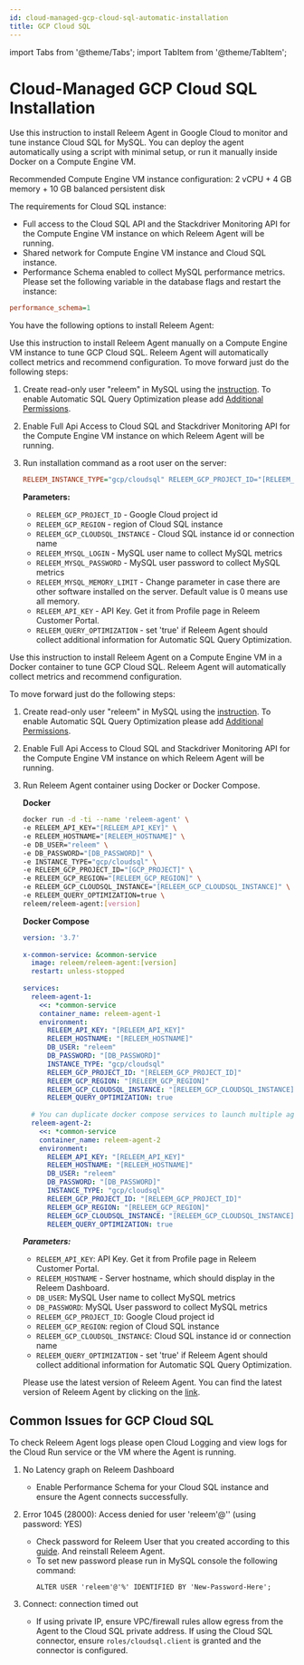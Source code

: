 ```yaml
---
id: cloud-managed-gcp-cloud-sql-automatic-installation
title: GCP Cloud SQL
---
```

import Tabs from '@theme/Tabs';
import TabItem from '@theme/TabItem';

# Cloud-Managed GCP Cloud SQL Installation

Use this instruction to install Releem Agent in Google Cloud to monitor and tune instance Cloud SQL for MySQL. You can deploy the agent automatically using a script with minimal setup, or run it manually inside Docker on a Compute Engine VM.

Recommended Compute Engine VM instance configuration: 2 vCPU + 4 GB memory + 10 GB balanced persistent disk

The requirements for Cloud SQL instance:
- Full access to the Cloud SQL API and the Stackdriver Monitoring API for the Compute Engine VM instance on which Releem Agent will be running.
- Shared network for Compute Engine VM instance and Cloud SQL instance.
- Performance Schema enabled to collect MySQL performance metrics. Please set the following variable in the database flags and restart the instance:
```ini
performance_schema=1
```

You have the following options to install Releem Agent:

<Tabs>
  <TabItem value="gce" label="Compute Engine">

   Use this instruction to install Releem Agent manually on a Compute Engine VM instance to tune GCP Cloud SQL. Releem Agent will automatically collect metrics and recommend configuration.
   To move forward just do the following steps:
   1. Create read-only user "releem" in MySQL using the [instruction](/releem-agent/mysql-permissions). To enable Automatic SQL Query Optimization please add [Additional Permissions](/releem-agent/mysql-permissions#additional-database-permissions-required).

   2. Enable Full Api Access to Cloud SQL and Stackdriver Monitoring API for the Compute Engine VM instance on which Releem Agent will be running.

   3. Run installation command as a root user on the server:
      ```ini
      RELEEM_INSTANCE_TYPE="gcp/cloudsql" RELEEM_GCP_PROJECT_ID="[RELEEM_GCP_PROJECT_ID]" RELEEM_GCP_REGION="[RELEEM_GCP_REGION]" RELEEM_GCP_CLOUDSQL_INSTANCE="[RELEEM_GCP_CLOUDSQL_INSTANCE]" RELEEM_MYSQL_PASSWORD='[Password]' RELEEM_MYSQL_LOGIN='releem' RELEEM_MYSQL_MEMORY_LIMIT=0 RELEEM_API_KEY=[Key] RELEEM_CRON_ENABLE=1 RELEEM_QUERY_OPTIMIZATION=true bash -c "$(curl -L https://releem.s3.amazonaws.com/v2/install.sh)"
      ```
      
      **Parameters:**
      - `RELEEM_GCP_PROJECT_ID` - Google Cloud project id
      - `RELEEM_GCP_REGION` - region of Cloud SQL instance
      - `RELEEM_GCP_CLOUDSQL_INSTANCE` - Cloud SQL instance id or connection name
      - `RELEEM_MYSQL_LOGIN` - MySQL user name to collect MySQL metrics
      - `RELEEM_MYSQL_PASSWORD` - MySQL user password to collect MySQL metrics
      - `RELEEM_MYSQL_MEMORY_LIMIT` - Change parameter in case there are other software installed on the server. Default value is 0 means use all memory.
      - `RELEEM_API_KEY` - API Key. Get it from Profile page in Releem Customer Portal.
      - `RELEEM_QUERY_OPTIMIZATION` - set 'true' if Releem Agent should collect additional information for Automatic SQL Query Optimization.


  </TabItem>
  <TabItem value="gce_docker" label="Compute Engine Docker">
   Use this instruction to install Releem Agent on a Compute Engine VM in a Docker container to tune GCP Cloud SQL. Releem Agent will automatically collect metrics and recommend configuration.
   
   To move forward just do the following steps:
   1. Create read-only user "releem" in MySQL using the [instruction](/releem-agent/mysql-permissions). To enable Automatic SQL Query Optimization please add [Additional Permissions](/releem-agent/mysql-permissions#additional-database-permissions-required).

   2. Enable Full Api Access to Cloud SQL and Stackdriver Monitoring API for the Compute Engine VM instance on which Releem Agent will be running.

   3. Run Releem Agent container using Docker or Docker Compose.

      **Docker**
   
      ```bash
      docker run -d -ti --name 'releem-agent' \
      -e RELEEM_API_KEY="[RELEEM_API_KEY]" \
      -e RELEEM_HOSTNAME="[RELEEM_HOSTNAME]" \
      -e DB_USER="releem" \
      -e DB_PASSWORD="[DB_PASSWORD]" \
      -e INSTANCE_TYPE="gcp/cloudsql" \
      -e RELEEM_GCP_PROJECT_ID="[GCP_PROJECT]" \
      -e RELEEM_GCP_REGION="[RELEEM_GCP_REGION]" \
      -e RELEEM_GCP_CLOUDSQL_INSTANCE="[RELEEM_GCP_CLOUDSQL_INSTANCE]" \
      -e RELEEM_QUERY_OPTIMIZATION=true \
      releem/releem-agent:[version]
      ```
   
      **Docker Compose**
   
      ```yaml
      version: '3.7'
   
      x-common-service: &common-service
        image: releem/releem-agent:[version]
        restart: unless-stopped
   
      services:
        releem-agent-1:
          <<: *common-service
          container_name: releem-agent-1
          environment:
            RELEEM_API_KEY: "[RELEEM_API_KEY]"
            RELEEM_HOSTNAME: "[RELEEM_HOSTNAME]"
            DB_USER: "releem"
            DB_PASSWORD: "[DB_PASSWORD]"
            INSTANCE_TYPE: "gcp/cloudsql"
            RELEEM_GCP_PROJECT_ID: "[RELEEM_GCP_PROJECT_ID]"
            RELEEM_GCP_REGION: "[RELEEM_GCP_REGION]"
            RELEEM_GCP_CLOUDSQL_INSTANCE: "[RELEEM_GCP_CLOUDSQL_INSTANCE]"
            RELEEM_QUERY_OPTIMIZATION: true
   
        # You can duplicate docker compose services to launch multiple agents by changing the name, container_name, and environment.
        releem-agent-2:
          <<: *common-service
          container_name: releem-agent-2
          environment:
            RELEEM_API_KEY: "[RELEEM_API_KEY]"
            RELEEM_HOSTNAME: "[RELEEM_HOSTNAME]"
            DB_USER: "releem"
            DB_PASSWORD: "[DB_PASSWORD]"
            INSTANCE_TYPE: "gcp/cloudsql"
            RELEEM_GCP_PROJECT_ID: "[RELEEM_GCP_PROJECT_ID]"
            RELEEM_GCP_REGION: "[RELEEM_GCP_REGION]"
            RELEEM_GCP_CLOUDSQL_INSTANCE: "[RELEEM_GCP_CLOUDSQL_INSTANCE]"
            RELEEM_QUERY_OPTIMIZATION: true
      ```
   
      ***Parameters:***
      - `RELEEM_API_KEY`: API Key. Get it from Profile page in Releem Customer Portal.   
      - `RELEEM_HOSTNAME` - Server hostname, which should display in the Releem Dashboard.
      - `DB_USER`: MySQL User name to collect MySQL metrics
      - `DB_PASSWORD`: MySQL User password to collect MySQL metrics
      - `RELEEM_GCP_PROJECT_ID`: Google Cloud project id
      - `RELEEM_GCP_REGION`: region of Cloud SQL instance    
      - `RELEEM_GCP_CLOUDSQL_INSTANCE`: Cloud SQL instance id or connection name
      - `RELEEM_QUERY_OPTIMIZATION` - set 'true' if Releem Agent should collect additional information for Automatic SQL Query Optimization.
   
      Please use the latest version of Releem Agent. You can find the latest version of Releem Agent by clicking on the [link](https://hub.docker.com/r/releem/releem-agent/tags).

  </TabItem>
</Tabs>


## Common Issues for GCP Cloud SQL

To check Releem Agent logs please open Cloud Logging and view logs for the Cloud Run service or the VM where the Agent is running.

1. No Latency graph on Releem Dashboard
   - Enable Performance Schema for your Cloud SQL instance and ensure the Agent connects successfully.

2. Error 1045 (28000): Access denied for user 'releem'@'' (using password: YES)
   - Check password for Releem User that you created according to this [guide](/releem-agent/mysql-permissions). And reinstall Releem Agent.
   - To set new password please run in MySQL console the following command:
     ```
     ALTER USER 'releem'@'%' IDENTIFIED BY 'New-Password-Here';
     ```

3. Connect: connection timed out
   - If using private IP, ensure VPC/firewall rules allow egress from the Agent to the Cloud SQL private address. If using the Cloud SQL connector, ensure `roles/cloudsql.client` is granted and the connector is configured.


